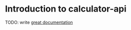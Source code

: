 # Introduction to calculator-api

TODO: write [great documentation](http://jacobian.org/writing/what-to-write/)
